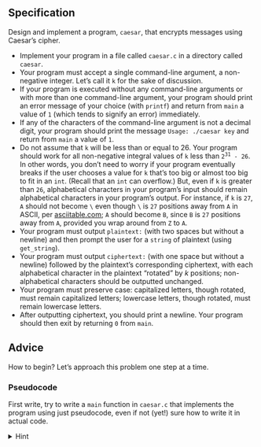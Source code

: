 
## Specification

Design and implement a program, `caesar`, that encrypts messages using Caesar’s cipher.

- Implement your program in a file called `caesar.c` in a directory called `caesar`.
- Your program must accept a single command-line argument, a non-negative integer. Let’s call it `k` for the sake of discussion.
- If your program is executed without any command-line arguments or with more than one command-line argument, your program should print an error message of your choice (with `printf`) and return from `main` a value of `1` (which tends to signify an error) immediately.
- If any of the characters of the command-line argument is not a decimal digit, your program should print the message `Usage: ./caesar key` and return from `main` a value of `1`.
- Do not assume that `k` will be less than or equal to 26. Your program should work for all non-negative integral values of `k` less than <code>2<sup>31</sup> - 26</code>. In other words, you don’t need to worry if your program eventually breaks if the user chooses a value for `k` that’s too big or almost too big to fit in an `int`. (Recall that an `int` can overflow.) But, even if `k` is greater than `26`, alphabetical characters in your program’s input should remain alphabetical characters in your program’s output. For instance, if `k` is `27`, `A` should not become `\` even though `\` is `27` positions away from `A` in ASCII, per [asciitable.com](https://www.asciitable.com/); `A` should become `B`, since `B` is `27` positions away from `A`, provided you wrap around from `Z` to `A`.
- Your program must output `plaintext:` (with two spaces but without a newline) and then prompt the user for a `string` of plaintext (using `get_string`).
- Your program must output `ciphertext:` (with one space but without a newline) followed by the plaintext’s corresponding ciphertext, with each alphabetical character in the plaintext “rotated” by _k_ positions; non-alphabetical characters should be outputted unchanged.
- Your program must preserve case: capitalized letters, though rotated, must remain capitalized letters; lowercase letters, though rotated, must remain lowercase letters.
- After outputting ciphertext, you should print a newline. Your program should then exit by returning `0` from `main`.

## Advice

How to begin? Let’s approach this problem one step at a time.

### Pseudocode

First write, try to write a `main` function in `caesar.c` that implements the program using just pseudocode, even if not (yet!) sure how to write it in actual code.

<details><summary>Hint</summary><p>There’s more than one way to do this, so here’s just one!</p>

    int main(void)
    {
        // Make sure program was run with just one command-line argument

        // Make sure every character in argv[1] is a digit

        // Convert argv[1] from a `string` to an `int`

        // Prompt user for plaintext

        // For each character in the plaintext:

            // Rotate the character if it's a letter
    }

<p>It’s okay to edit your own pseudocode after seeing ours here, but don’t simply copy/paste ours into your own!</p></details>
